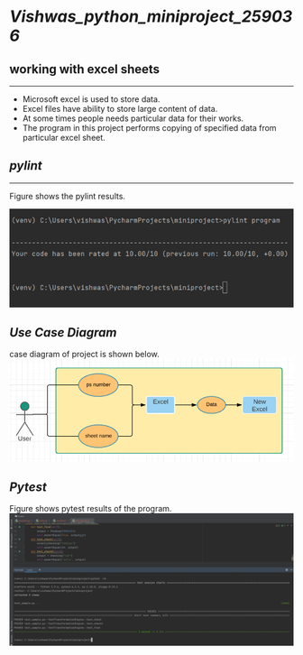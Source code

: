 # ***Vishwas_python_miniproject_259036***

## **working with excel sheets**

---
- Microsoft excel is used to store data.
- Excel files have ability to store large content of data.
- At some times people needs particular data for their works.
- The program in this project performs copying of specified data from particular excel sheet.



## ***pylint***

---
Figure shows the pylint results.


![Pylint results](pylint.PNG)

## ***Use Case Diagram***

case diagram of project is shown below.
![case](casediagram.PNG)


## ***Pytest***
Figure shows pytest results of the program.
![pytest](pytest.png)

